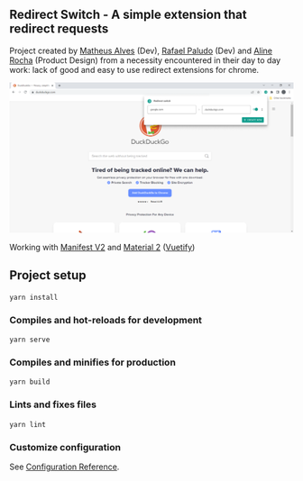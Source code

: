 ## Redirect Switch - A simple extension that redirect requests

Project created by [Matheus Alves](https://github.com/matheus-alpe) (Dev), [Rafael Paludo](https://github.com/RafaPaludo) (Dev) and [Aline Rocha](https://github.com/nesouro) (Product Design) from a necessity encountered in their day to day work: lack of good and easy to use redirect extensions for chrome.

![Extension](/readme-assets/Example.png)

Working with [Manifest V2](https://developer.chrome.com/docs/extensions/mv2/manifest/) and [Material 2](https://material.io/) ([Vuetify](https://vuetifyjs.com/))


## Project setup
```
yarn install
```

### Compiles and hot-reloads for development
```
yarn serve
```

### Compiles and minifies for production
```
yarn build
```

### Lints and fixes files
```
yarn lint
```

### Customize configuration
See [Configuration Reference](https://cli.vuejs.org/config/).
